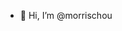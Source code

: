 - 👋 Hi, I’m @morrischou


<!---
morrischou/morrischou is a ✨ special ✨ repository because its `README.md` (this file) appears on your GitHub profile.
You can click the Preview link to take a look at your changes.
--->
